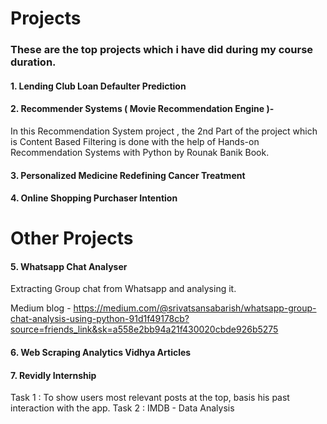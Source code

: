 # Projects

### These are the top projects which i have did during my course duration.
#### 1. Lending Club Loan Defaulter Prediction
#### 2. Recommender Systems ( Movie Recommendation Engine )- 
In this Recommendation System project , the 2nd Part of the project which is Content Based Filtering is done with the help of Hands-on Recommendation Systems with Python by Rounak Banik Book.
#### 3. Personalized Medicine Redefining Cancer Treatment
#### 4. Online Shopping Purchaser Intention

# Other Projects
#### 5. Whatsapp Chat Analyser
Extracting Group chat from Whatsapp and analysing it.

Medium blog - https://medium.com/@srivatsansabarish/whatsapp-group-chat-analysis-using-python-91d1f49178cb?source=friends_link&sk=a558e2bb94a21f430020cbde926b5275

#### 6. Web Scraping Analytics Vidhya Articles
#### 7. Revidly Internship
Task 1 : To show users most relevant posts at the top, basis his past interaction with the app.
Task 2 : IMDB - Data Analysis
